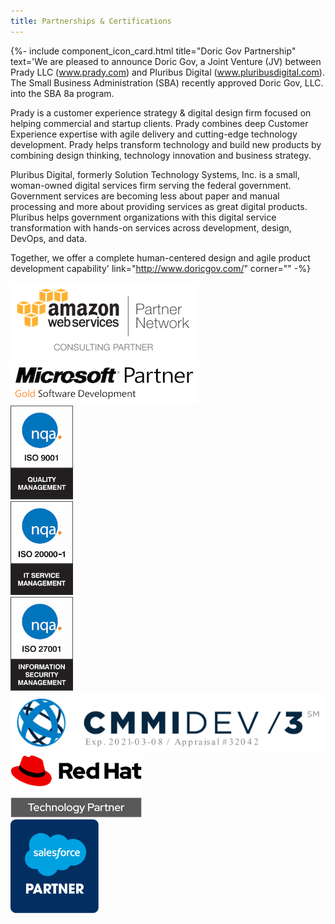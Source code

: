 ```yaml
---
title: Partnerships & Certifications
---
```

 
<div class="row mx-auto pb-3">

{%- include component_icon_card.html 
title="Doric Gov Partnership"
text='We are pleased to announce Doric Gov, a Joint Venture (JV) between Prady LLC (www.prady.com) and Pluribus Digital (www.pluribusdigital.com). The Small Business Administration (SBA) recently approved Doric Gov, LLC. into the SBA 8a program.  

Prady is a customer experience strategy & digital design firm focused on helping commercial and startup clients. Prady combines deep Customer Experience expertise with agile delivery and cutting-edge technology development. Prady helps transform technology and build new products by combining design thinking, technology innovation and business strategy. 

Pluribus Digital, formerly Solution Technology Systems, Inc. is a small, woman-owned digital services firm serving the federal government. Government services are becoming less about paper and manual processing and more about providing services as great digital products. Pluribus helps government organizations with this digital service transformation with hands-on services across development, design, DevOps, and data. 

Together, we offer a complete human-centered design and agile product development capability' 
link="http://www.doricgov.com/"
corner="" -%}
</div>

  <div class="col-12 col-md-6 my-2 my-md-auto">
    <img src="/img/partnerships/aws.png" alt="AWS Consulting Partner" class="w-90">
  </div>
  <div class="col-12 col-md-6 my-2 my-md-auto">
    <img src="/img/partnerships/ms-gold.png" alt="Microsoft Gold Partner, Software Development" class="w-90">
  </div>
</div>
<div class="row text-center mb-4">
  <div class="col-12 col-md-4 my-2 my-md-auto">
    <img src="/img/partnerships/iso9001.png" alt="ISO 9001: Quality Management" style="max-height: 150px;">
  </div>
  <div class="col-12 col-md-4 my-2 my-md-auto">
    <img src="/img/partnerships/iso20000.png" alt="ISO 20000-1: IT Service Management" style="max-height: 150px;">
  </div>
  <div class="col-12 col-md-4 my-2 my-md-auto">
    <img src="/img/partnerships/iso27001.png" alt="ISO 27001: Information Security Management" style="max-height: 150px;">
  </div>
  <div class="col-12 col-md-4 my-2 my-md-auto">
    <img src="/img/partnerships/cmmi.png" alt="CMMI DEV/L3: CMMI DEV LEvel 3" style="max-height: 150px;">
  </div>
</div>
<div class="row text-center mb-4">
  <div class="col-12 col-md-6 my-2 my-md-auto">
    <img src="/img/partnerships/redhat.png" alt="Red Hat Technology Partner" style="max-height: 100px">
  </div>
  <div class="col-12 col-md-6 my-2 my-md-auto">
    <img src="/img/partnerships/salesforce.png" alt="Salesforce Partner" style="max-height: 150px">
  </div>
</div>
